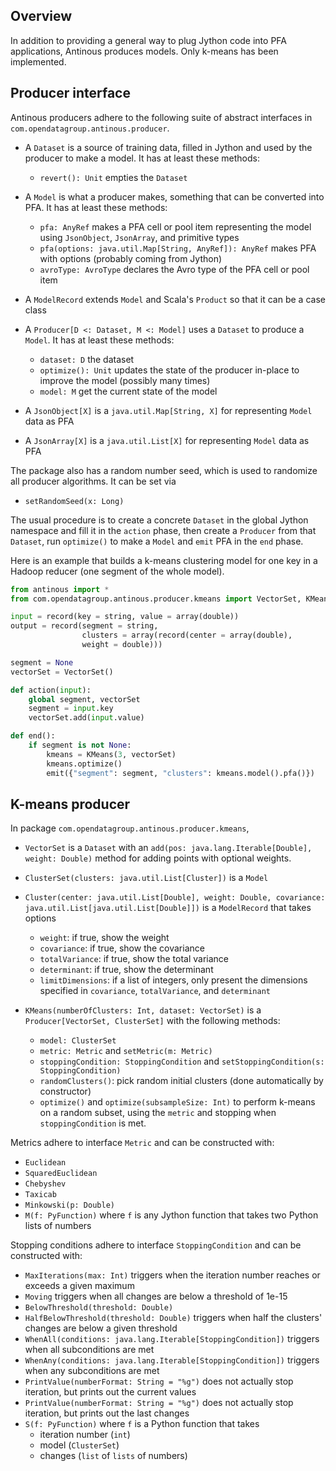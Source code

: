## Overview

In addition to providing a general way to plug Jython code into PFA applications, Antinous produces models. Only k-means has been implemented.

## Producer interface

Antinous producers adhere to the following suite of abstract interfaces in `com.opendatagroup.antinous.producer`.

   * A `Dataset` is a source of training data, filled in Jython and used by the producer to make a model. It has at least these methods:
     * `revert(): Unit` empties the `Dataset`

   * A `Model` is what a producer makes, something that can be converted into PFA. It has at least these methods:
     * `pfa: AnyRef` makes a PFA cell or pool item representing the model using `JsonObject`, `JsonArray`, and primitive types
     * `pfa(options: java.util.Map[String, AnyRef]): AnyRef` makes PFA with options (probably coming from Jython)
     * `avroType: AvroType` declares the Avro type of the PFA cell or pool item

   * A `ModelRecord` extends `Model` and Scala's `Product` so that it can be a case class

   * A `Producer[D <: Dataset, M <: Model]` uses a `Dataset` to produce a `Model`. It has at least these methods:
     * `dataset: D` the dataset
     * `optimize(): Unit` updates the state of the producer in-place to improve the model (possibly many times)
     * `model: M` get the current state of the model

   * A `JsonObject[X]` is a `java.util.Map[String, X]` for representing `Model` data as PFA
   * A `JsonArray[X]` is a `java.util.List[X]` for representing `Model` data as PFA

The package also has a random number seed, which is used to randomize all producer algorithms. It can be set via

   * `setRandomSeed(x: Long)`

The usual procedure is to create a concrete `Dataset` in the global Jython namespace and fill it in the `action` phase, then create a `Producer` from that `Dataset`, run `optimize()` to make a `Model` and `emit` PFA in the `end` phase.

Here is an example that builds a k-means clustering model for one key in a Hadoop reducer (one segment of the whole model).

```python
from antinous import *
from com.opendatagroup.antinous.producer.kmeans import VectorSet, KMeans

input = record(key = string, value = array(double))
output = record(segment = string,
                clusters = array(record(center = array(double),
                weight = double)))

segment = None
vectorSet = VectorSet()

def action(input):
    global segment, vectorSet
    segment = input.key
    vectorSet.add(input.value)

def end():
    if segment is not None:
        kmeans = KMeans(3, vectorSet)
        kmeans.optimize()
        emit({"segment": segment, "clusters": kmeans.model().pfa()})
```

## K-means producer

In package `com.opendatagroup.antinous.producer.kmeans`,

   * `VectorSet` is a `Dataset` with an `add(pos: java.lang.Iterable[Double], weight: Double)` method for adding points with optional weights.

   * `ClusterSet(clusters: java.util.List[Cluster])` is a `Model`
   * `Cluster(center: java.util.List[Double], weight: Double, covariance: java.util.List[java.util.List[Double]])` is a `ModelRecord` that takes options
     * `weight`: if true, show the weight
     * `covariance`: if true, show the covariance
     * `totalVariance`: if true, show the total variance
     * `determinant`: if true, show the determinant
     * `limitDimensions`: if a list of integers, only present the dimensions specified in `covariance`, `totalVariance`, and `determinant`

   * `KMeans(numberOfClusters: Int, dataset: VectorSet)` is a `Producer[VectorSet, ClusterSet]` with the following methods:
     * `model: ClusterSet`
     * `metric: Metric` and `setMetric(m: Metric)`
     * `stoppingCondition: StoppingCondition` and `setStoppingCondition(s: StoppingCondition)`
     * `randomClusters()`: pick random initial clusters (done automatically by constructor)
     * `optimize()` and `optimize(subsampleSize: Int)` to perform k-means on a random subset, using the `metric` and stopping when `stoppingCondition` is met.

Metrics adhere to interface `Metric` and can be constructed with:

   * `Euclidean`
   * `SquaredEuclidean`
   * `Chebyshev`
   * `Taxicab`
   * `Minkowski(p: Double)`
   * `M(f: PyFunction)` where `f` is any Jython function that takes two Python lists of numbers

Stopping conditions adhere to interface `StoppingCondition` and can be constructed with:

   * `MaxIterations(max: Int)` triggers when the iteration number reaches or exceeds a given maximum
   * `Moving` triggers when all changes are below a threshold of 1e-15
   * `BelowThreshold(threshold: Double)`
   * `HalfBelowThreshold(threshold: Double)` triggers when half the clusters' changes are below a given threshold
   * `WhenAll(conditions: java.lang.Iterable[StoppingCondition])` triggers when all subconditions are met
   * `WhenAny(conditions: java.lang.Iterable[StoppingCondition])` triggers when any subconditions are met
   * `PrintValue(numberFormat: String = "%g")` does not actually stop iteration, but prints out the current values
   * `PrintValue(numberFormat: String = "%g")` does not actually stop iteration, but prints out the last changes
   * `S(f: PyFunction)` where `f` is a Python function that takes
     * iteration number (`int`)
     * model (`ClusterSet`)
     * changes (`list` of `lists` of numbers)
